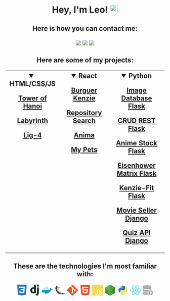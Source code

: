 <h1 align="center"> Hey, I'm Leo! <img src="https://media.giphy.com/media/hvRJCLFzcasrR4ia7z/giphy.gif" width="25px" height="25px"></h1>

<h2 align="center">Here is how you can contact me:
    <p></p>
    <div align="center">
        <a href="https://www.linkedin.com/in/leonardomlouzas/" target="_blank"><img src="https://img.shields.io/badge/LinkedIn-0077B5?style=for-the-badge&logo=linkedin&logoColor=white" target="_blank"></a>
        <a href="https://wa.me/5561996253779" target="_blank"><img src="https://img.shields.io/badge/WhatsApp-25D366?style=for-the-badge&logo=whatsapp&logoColor=white" target="_blank"></a>
        <a align="end" href="https://t.me/llouzas" target="_blank"><img src="https://img.shields.io/badge/Telegram-2CA5E0?style=for-the-badge&logo=telegram&logoColor=white" target="_blank"></a>
    </div>
</h2>

<h2 align="center">Here are some of my projects:
    <p></p>
    <table align="center">
        <tr>
            <td align="center" valign="top">
                <details open>
                    <summary>HTML/CSS/JS</summary>
                    <p><a href="https://github.com/Kenzie-Academy-Brasil-Developers/entrega-torre-de-hanoi-sprint-5-LeonardoMLouzas">Tower of Hanoi</a></p>
                    <p><a href="https://github.com/Kenzie-Academy-Brasil-Developers/entrega-labirinto-sprint-5-LeonardoMLouzas">Labyrinth</a></p>
                    <p><a href="https://github.com/Kenzie-Academy-Brasil-Developers/entrega-lig-4-sprint-5-diegohpsousa">Lig-4</a></p>
                </details>
            </td>
            <td align="center" valign="top">
                <details open>
                    <summary>React</summary>
                    <p><a href="https://github.com/Kenzie-Academy-Brasil-Developers/react-entrega-s1-hamburgueria-da-kenzie-leonardomlouzas">Burguer Kenzie</a></p>
                    <p><a href="https://github.com/Kenzie-Academy-Brasil-Developers/react-atividade-s2-github-card-leonardomlouzas">Repository Search</a></p>
                    <p><a href="https://github.com/vitorsoaresf/react-gestao-habitos">Anima</a></p>
                    <p><a href="https://github.com/leonardomlouzas/mypet">My Pets</a></p>
                </details>
            </td>
            <td align="center" valign="top">
                <details open>
                    <summary>Python</summary>
                    <p><a href="https://github.com/Kenzie-Academy-Brasil-Developers/q3-sprint2-e6-banco-de-imagens-leonardomlouzas">Image Database Flask</a></p>
                    <p><a href="https://github.com/Kenzie-Academy-Brasil-Developers/q3-sprint3-crud-nosql-leonardomlouzas">CRUD REST Flask</a></p>
                    <p><a href="https://github.com/Kenzie-Academy-Brasil-Developers/q3-sprint4-anime-stock-leonardomlouzas">Anime Stock Flask</a></p>
                    <p><a href="https://github.com/Kenzie-Academy-Brasil-Developers/q3-sprint5-matriz-eisenhower-leonardomlouzas">Eisenhower Matrix Flask</a></p>
                    <p><a href="https://github.com/leonardomlouzas/Academy-API">Kenzie-Fit Flask</a></p>
                    <p><a href="https://github.com/leonardomlouzas/capstone_django">Movie Seller Django</a></p>
                    <p><a href="https://github.com/leonardomlouzas/quiz-API">Quiz API Django</a></p>
                </details>
            </td>
        </tr>
    </table>
</h2>

<h2 align="center">These are the technologies I'm most familiar with:
    <p></p>
    <div align="center">
        <img src="https://github.com/devicons/devicon/blob/v2.16.0/icons/css3/css3-plain.svg" width="35" />
        <img src="https://github.com/devicons/devicon/blob/v2.16.0/icons/django/django-plain.svg" width="35" />
        <img src="https://github.com/devicons/devicon/blob/v2.16.0/icons/docker/docker-plain.svg" width="35" />
        <img src="https://github.com/devicons/devicon/blob/v2.16.0/icons/flask/flask-original.svg" width="35" />
        <img src="https://github.com/devicons/devicon/blob/v2.16.0/icons/git/git-plain.svg" width="35px" />
        <img src="https://github.com/devicons/devicon/blob/v2.16.0/icons/html5/html5-plain.svg" width="35" />
        <img src="https://github.com/devicons/devicon/blob/v2.16.0/icons/javascript/javascript-plain.svg" width="35px" />
        <img src="https://github.com/devicons/devicon/blob/v2.16.0/icons/nodejs/nodejs-original.svg" width="35" />
        <img src="https://github.com/devicons/devicon/blob/v2.16.0/icons/python/python-original.svg" width="35px" />
        <img src="https://github.com/devicons/devicon/blob/v2.16.0/icons/react/react-original.svg" width="35px" />
        <img src="https://github.com/devicons/devicon/blob/v2.16.0/icons/sqldeveloper/sqldeveloper-plain.svg" width="35px" />
    </div>
</h2>
